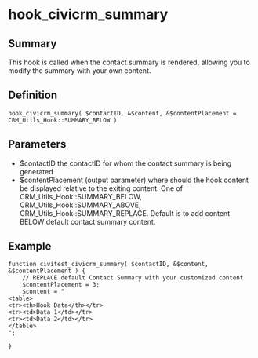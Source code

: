 # hook_civicrm_summary

## Summary

This hook is called when the contact summary is rendered, allowing you to modify the summary with your own content.

## Definition

    hook_civicrm_summary( $contactID, &$content, &$contentPlacement = CRM_Utils_Hook::SUMMARY_BELOW )

## Parameters

-   $contactID the contactID for whom the contact summary is being
    generated
-   $contentPlacement (output parameter) where should the hook content
    be displayed relative to the exiting content. One of
    CRM_Utils_Hook::SUMMARY_BELOW, CRM_Utils_Hook::SUMMARY_ABOVE,
    CRM_Utils_Hook::SUMMARY_REPLACE. Default is to add content BELOW
    default contact summary content.

## Example

    function civitest_civicrm_summary( $contactID, &$content, &$contentPlacement ) {
        // REPLACE default Contact Summary with your customized content
        $contentPlacement = 3;
        $content = "
    <table>
    <tr><th>Hook Data</th></tr>
    <tr><td>Data 1</td></tr>
    <tr><td>Data 2</td></tr>
    </table>
    ";

    }